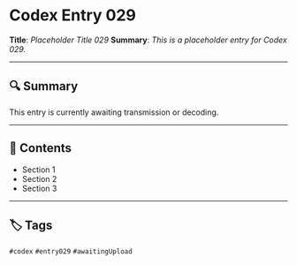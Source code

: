 # Codex Entry 029

**Title**: *Placeholder Title 029*
**Summary**: _This is a placeholder entry for Codex 029._

---

## 🔍 Summary

This entry is currently awaiting transmission or decoding.

---

## 🧠 Contents

- Section 1
- Section 2
- Section 3

---

## 🏷️ Tags

`#codex` `#entry029` `#awaitingUpload`
